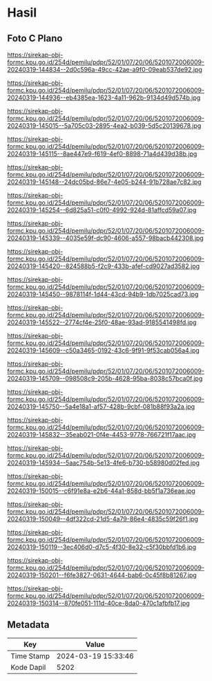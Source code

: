 # Hasil

## Foto C Plano

https://sirekap-obj-formc.kpu.go.id/254d/pemilu/pdpr/52/01/07/20/06/5201072006009-20240319-144834--2d0c596a-49cc-42ae-a9f0-09eab537de92.jpg

https://sirekap-obj-formc.kpu.go.id/254d/pemilu/pdpr/52/01/07/20/06/5201072006009-20240319-144936--eb4385ea-1623-4a11-962b-9134d49d574b.jpg

https://sirekap-obj-formc.kpu.go.id/254d/pemilu/pdpr/52/01/07/20/06/5201072006009-20240319-145015--5a705c03-2895-4ea2-b039-5d5c20139678.jpg

https://sirekap-obj-formc.kpu.go.id/254d/pemilu/pdpr/52/01/07/20/06/5201072006009-20240319-145115--8ae447e9-f619-4ef0-8898-71a4d439d38b.jpg

https://sirekap-obj-formc.kpu.go.id/254d/pemilu/pdpr/52/01/07/20/06/5201072006009-20240319-145148--24dc05bd-86e7-4e05-b244-91b728ae7c82.jpg

https://sirekap-obj-formc.kpu.go.id/254d/pemilu/pdpr/52/01/07/20/06/5201072006009-20240319-145254--6d825a51-c0f0-4992-924d-81affcd59a07.jpg

https://sirekap-obj-formc.kpu.go.id/254d/pemilu/pdpr/52/01/07/20/06/5201072006009-20240319-145339--4035e59f-dc90-4606-a557-98bacb442308.jpg

https://sirekap-obj-formc.kpu.go.id/254d/pemilu/pdpr/52/01/07/20/06/5201072006009-20240319-145420--824588b5-f2c9-433b-afef-cd9027ad3582.jpg

https://sirekap-obj-formc.kpu.go.id/254d/pemilu/pdpr/52/01/07/20/06/5201072006009-20240319-145450--9878114f-1d44-43cd-94b9-1db7025cad73.jpg

https://sirekap-obj-formc.kpu.go.id/254d/pemilu/pdpr/52/01/07/20/06/5201072006009-20240319-145522--2774cf4e-25f0-48ae-93ad-9185541498fd.jpg

https://sirekap-obj-formc.kpu.go.id/254d/pemilu/pdpr/52/01/07/20/06/5201072006009-20240319-145609--c50a3465-0192-43c6-9f91-9f53cab056a4.jpg

https://sirekap-obj-formc.kpu.go.id/254d/pemilu/pdpr/52/01/07/20/06/5201072006009-20240319-145709--098508c9-205b-4628-95ba-8038c57bca0f.jpg

https://sirekap-obj-formc.kpu.go.id/254d/pemilu/pdpr/52/01/07/20/06/5201072006009-20240319-145750--5a4e18a1-af57-428b-9cbf-081b88f93a2a.jpg

https://sirekap-obj-formc.kpu.go.id/254d/pemilu/pdpr/52/01/07/20/06/5201072006009-20240319-145832--35eab021-0f4e-4453-9778-766721f17aac.jpg

https://sirekap-obj-formc.kpu.go.id/254d/pemilu/pdpr/52/01/07/20/06/5201072006009-20240319-145934--5aac754b-5e13-4fe6-b730-b58980d02fed.jpg

https://sirekap-obj-formc.kpu.go.id/254d/pemilu/pdpr/52/01/07/20/06/5201072006009-20240319-150015--c6f91e8a-e2b6-44a1-858d-bb5f1a736eae.jpg

https://sirekap-obj-formc.kpu.go.id/254d/pemilu/pdpr/52/01/07/20/06/5201072006009-20240319-150049--4df322cd-21d5-4a79-86e4-4835c59f26f1.jpg

https://sirekap-obj-formc.kpu.go.id/254d/pemilu/pdpr/52/01/07/20/06/5201072006009-20240319-150119--3ec406d0-d7c5-4f30-8e32-c5f30bbfd1b6.jpg

https://sirekap-obj-formc.kpu.go.id/254d/pemilu/pdpr/52/01/07/20/06/5201072006009-20240319-150201--f6fe3827-0631-4644-bab6-0c45f8b81267.jpg

https://sirekap-obj-formc.kpu.go.id/254d/pemilu/pdpr/52/01/07/20/06/5201072006009-20240319-150314--870fe051-111d-40ce-8da0-470c1afbfb17.jpg


## Metadata

| Key        | Value               |
| ---------- | ------------------- |
| Time Stamp | 2024-03-19 15:33:46 |
| Kode Dapil | 5202                |



